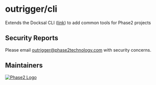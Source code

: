 # outrigger/cli

Extends the Docksal CLI ([link](https://hub.docker.com/r/docksal/cli/))  to add common tools for Phase2 projects

## Security Reports

Please email outrigger@phase2technology.com with security concerns.

## Maintainers

[![Phase2 Logo](https://www.phase2technology.com/wp-content/uploads/2015/06/logo-retina.png)](https://www.phase2technology.com)
